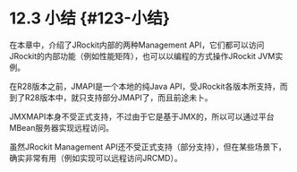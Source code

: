# 12.3 小结 {#123-小结}

在本章中，介绍了JRockit内部的两种Management API，它们都可以访问JRockit的内部功能（例如性能矩阵），也可以以编程的方式操作JRockit JVM实例。

在R28版本之前，JMAPI是一个本地的纯Java API，受JRockit各版本所支持，而到了R28版本中，就只支持部分JMAPI了，而且前途未卜。

JMXMAPI本身不受正式支持，不过由于它是基于JMX的，所以可以通过平台MBean服务器实现远程访问。

虽然JRockit Management API还不受正式支持（部分支持），但在某些场景下，确实非常有用（例如实现可以远程访问JRCMD）。

